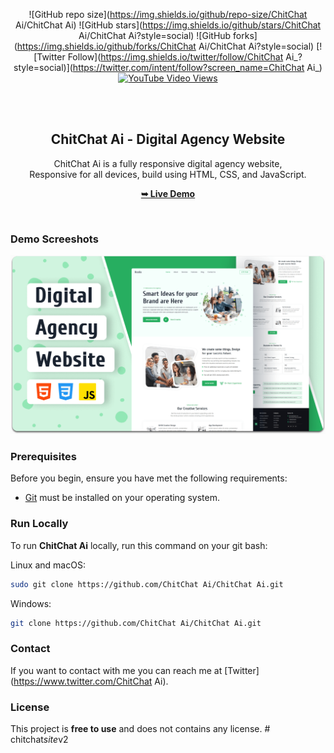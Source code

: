<div align="center">
  
  ![GitHub repo size](https://img.shields.io/github/repo-size/ChitChat Ai/ChitChat Ai)
  ![GitHub stars](https://img.shields.io/github/stars/ChitChat Ai/ChitChat Ai?style=social)
  ![GitHub forks](https://img.shields.io/github/forks/ChitChat Ai/ChitChat Ai?style=social)
[![Twitter Follow](https://img.shields.io/twitter/follow/ChitChat Ai_?style=social)](https://twitter.com/intent/follow?screen_name=ChitChat Ai_)
  [![YouTube Video Views](https://img.shields.io/youtube/views/5J01tEPlF3A?style=social)](https://youtu.be/5J01tEPlF3A)

  <br />
  <br />

  <h2 align="center">ChitChat Ai - Digital Agency Website</h2>

  ChitChat Ai is a fully responsive digital agency website, <br />Responsive for all devices, build using HTML, CSS, and JavaScript.

  <a href="https://ChitChat Ai.github.io/ChitChat Ai/"><strong>➥ Live Demo</strong></a>

</div>

<br />

### Demo Screeshots

![ChitChat Ai Desktop Demo](./readme-images/desktop.png "Desktop Demo")

### Prerequisites

Before you begin, ensure you have met the following requirements:

* [Git](https://git-scm.com/downloads "Download Git") must be installed on your operating system.

### Run Locally

To run **ChitChat Ai** locally, run this command on your git bash:

Linux and macOS:

```bash
sudo git clone https://github.com/ChitChat Ai/ChitChat Ai.git
```

Windows:

```bash
git clone https://github.com/ChitChat Ai/ChitChat Ai.git
```

### Contact

If you want to contact with me you can reach me at [Twitter](https://www.twitter.com/ChitChat Ai).

### License

This project is **free to use** and does not contains any license.
#   c h i t c h a t _ s i t e _ v 2 
 
 